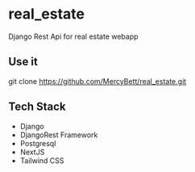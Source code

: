 # real_estate
Django Rest Api for real estate webapp

## Use it
git clone https://github.com/MercyBett/real_estate.git

## Tech Stack
- Django
- DjangoRest Framework
- Postgresql
- NextJS
- Tailwind CSS
